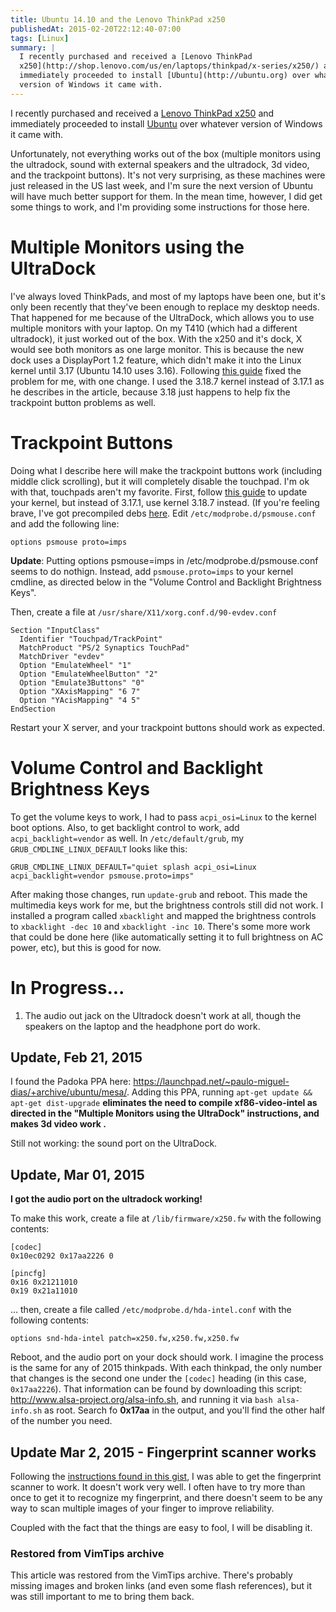 ```yaml
---
title: Ubuntu 14.10 and the Lenovo ThinkPad x250
publishedAt: 2015-02-20T22:12:40-07:00
tags: [Linux]
summary: |
  I recently purchased and received a [Lenovo ThinkPad
  x250](http://shop.lenovo.com/us/en/laptops/thinkpad/x-series/x250/) and
  immediately proceeded to install [Ubuntu](http://ubuntu.org) over whatever
  version of Windows it came with.
---
```

I recently purchased and received a [Lenovo ThinkPad
x250](http://shop.lenovo.com/us/en/laptops/thinkpad/x-series/x250/) and
immediately proceeded to install [Ubuntu](http://ubuntu.org) over whatever
version of Windows it came with.

Unfortunately, not everything works out of the box (multiple monitors using the
ultradock, sound with external speakers and the ultradock, 3d video, and the
trackpoint buttons). It's not very surprising, as these machines were just
released in the US last week, and I'm sure the next version of Ubuntu will have
much better support for them. In the mean time, however, I did get some things
to work, and I'm providing some instructions for those here.

# Multiple Monitors using the UltraDock
I've always loved ThinkPads, and most of my laptops have been one, but it's
only been recently that they've been enough to replace my desktop needs. That
happened for me because of the UltraDock, which allows you to use multiple
monitors with your laptop. On my T410 (which had a different ultradock), it
just worked out of the box. With the x250 and it's dock, X would see both
monitors as one large monitor. This is because the new dock uses a DisplayPort
1.2 feature, which didn't make it into the Linux kernel until 3.17 (Ubuntu
14.10 uses 3.16). Following <a
href='http://cweiske.de/tagebuch/thinkpad-ultradock-screens.htm'>this guide</a>
fixed the problem for me, with one change. I used the 3.18.7 kernel instead of
3.17.1 as he describes in the article, because 3.18 just happens to help fix
the trackpoint button problems as well.

# Trackpoint Buttons
Doing what I describe here will make the trackpoint buttons work (including
middle click scrolling), but it will completely disable the touchpad. I'm ok
with that, touchpads aren't my favorite. First, follow [this
guide](http://cweiske.de/tagebuch/thinkpad-ultradock-screens.htm) to update
your kernel, but instead of 3.17.1, use kernel 3.18.7 instead. (If you're
feeling brave, I've got precompiled debs
[here](http://synicworld.com/media/debs/). Edit `/etc/modprobe.d/psmouse.conf`
and add the following line:

`options psmouse proto=imps`

**Update**:  Putting options psmouse=imps in /etc/modprobe.d/psmouse.conf seems
to do nothign. Instead, add `psmouse.proto=imps` to your kernel cmdline, as
directed below in the "Volume Control and Backlight Brightness Keys".

Then, create a file at `/usr/share/X11/xorg.conf.d/90-evdev.conf`

```
Section "InputClass"
  Identifier "Touchpad/TrackPoint"
  MatchProduct "PS/2 Synaptics TouchPad"
  MatchDriver "evdev"
  Option "EmulateWheel" "1"
  Option "EmulateWheelButton" "2"
  Option "Emulate3Buttons" "0"
  Option "XAxisMapping" "6 7"
  Option "YAcisMapping" "4 5"
EndSection
```

Restart your X server, and your trackpoint buttons should work as expected.

# Volume Control and Backlight Brightness Keys

To get the volume keys to work, I had to pass `acpi_osi=Linux` to the kernel
boot options. Also, to get backlight control to work, add
`acpi_backlight=vendor` as well. In `/etc/default/grub`, my
`GRUB_CMDLINE_LINUX_DEFAULT` looks like this:

```
GRUB_CMDLINE_LINUX_DEFAULT="quiet splash acpi_osi=Linux acpi_backlight=vendor psmouse.proto=imps"
```

After making those changes, run `update-grub` and reboot. This made the
multimedia keys work for me, but the brightness controls still did not work. I
installed a program called `xbacklight` and mapped the brightness controls to
`xbacklight -dec 10` and `xbacklight -inc 10`. There's some more work that
could be done here (like automatically setting it to full brightness on AC
power, etc), but this is good for now.

# In Progress...

1. The audio out jack on the Ultradock doesn't work at all, though the speakers
   on the laptop and the headphone port do work.

## Update, Feb 21, 2015

I found the Padoka PPA here:
https://launchpad.net/~paulo-miguel-dias/+archive/ubuntu/mesa/. Adding this
PPA, running `apt-get update && apt-get dist-upgrade` <strong>eliminates the
need to compile xf86-video-intel as directed in the "Multiple Monitors using
the UltraDock" instructions, and makes 3d video work .</strong>

Still not working: the sound port on the UltraDock.

## Update, Mar 01, 2015

**I got the audio port on the ultradock working!**

To make this work, create a file at `/lib/firmware/x250.fw` with the following
contents:

```
[codec]
0x10ec0292 0x17aa2226 0

[pincfg]
0x16 0x21211010
0x19 0x21a11010
```

... then, create a file called `/etc/modprobe.d/hda-intel.conf` with the
following contents:

```
options snd-hda-intel patch=x250.fw,x250.fw,x250.fw
```

Reboot, and the audio port on your dock should work. I imagine the process is
the same for any of 2015 thinkpads. With each thinkpad, the only number that
changes is the second one under the `[codec]` heading (in this case,
`0x17aa2226`). That information can be found by downloading this script:
http://www.alsa-project.org/alsa-info.sh, and running it via `bash
alsa-info.sh` as root. Search fo **0x17aa** in the output, and you'll find the
other half of the number you need.


## Update Mar 2, 2015 - Fingerprint scanner works

Following the [instructions found in this
gist](https://gist.github.com/foosel/3abd45bc1b6ae121965b), I was able to get
the fingerprint scanner to work. It doesn't work very well. I often have to try
more than once to get it to recognize my fingerprint, and there doesn't seem to
be any way to scan multiple images of your finger to improve reliability.

Coupled with the fact that the things are easy to fool, I will be disabling it.

<div class="restored-from-archive">
  <h3>Restored from VimTips archive</h3>
  <p>
  This article was restored from the VimTips archive. There's probably
  missing images and broken links (and even some flash references), but it
  was still important to me to bring them back.
  </p>
</div>
